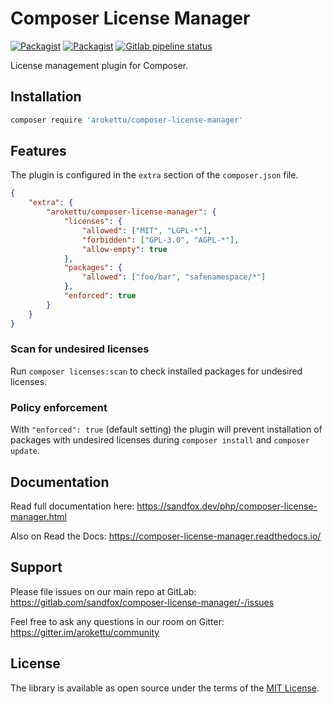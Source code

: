 # Composer License Manager

[![Packagist](https://img.shields.io/packagist/v/arokettu/composer-license-manager.svg?style=flat-square)](https://packagist.org/packages/arokettu/composer-license-manager)
[![Packagist](https://img.shields.io/packagist/l/arokettu/composer-license-manager.svg?style=flat-square)](https://opensource.org/licenses/MIT)
[![Gitlab pipeline status](https://img.shields.io/gitlab/pipeline/sandfox/composer-license-manager/master.svg?style=flat-square)](https://gitlab.com/sandfox/composer-license-manager/-/pipelines)

License management plugin for Composer.

## Installation

```sh 
composer require 'arokettu/composer-license-manager'
```

## Features

The plugin is configured in the ``extra`` section of the ``composer.json`` file.

```json
{
    "extra": {
        "arokettu/composer-license-manager": {
            "licenses": {
                "allowed": ["MIT", "LGPL-*"],
                "forbidden": ["GPL-3.0", "AGPL-*"],
                "allow-empty": true
            },
            "packages": {
                "allowed": ["foo/bar", "safenamespace/*"]
            },
            "enforced": true
        }
    }
}
```

### Scan for undesired licenses

Run ``composer licenses:scan`` to check installed packages for undesired licenses.

### Policy enforcement

With `"enforced": true` (default setting) the plugin will prevent installation of packages with undesired licenses during `composer install` and `composer update`. 

## Documentation

Read full documentation here: <https://sandfox.dev/php/composer-license-manager.html>

Also on Read the Docs: <https://composer-license-manager.readthedocs.io/>

## Support

Please file issues on our main repo at GitLab: <https://gitlab.com/sandfox/composer-license-manager/-/issues>

Feel free to ask any questions in our room on Gitter: <https://gitter.im/arokettu/community>

## License

The library is available as open source under the terms of the [MIT License].

[MIT License]:  https://opensource.org/licenses/MIT
